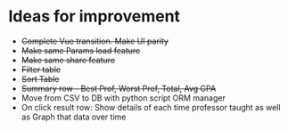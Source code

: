 # Ideas for improvement
* ~~Complete Vue transition. Make UI parity~~
* ~~Make same Params load feature~~
* ~~Make same share feature~~
* ~~Filter table~~
* ~~Sort Table~~
* ~~Summary row - Best Prof, Worst Prof, Total, Avg GPA~~
* Move from CSV to DB with python script ORM manager
* On click result row: Show details of each time professor taught as well as Graph that data over time